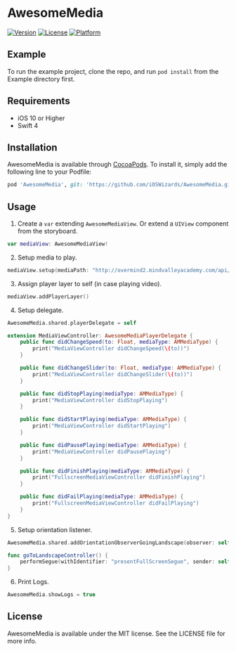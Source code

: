 # AwesomeMedia

[![Version](https://img.shields.io/cocoapods/v/AwesomeMedia.svg?style=flat)](http://cocoapods.org/pods/AwesomeMedia)
[![License](https://img.shields.io/cocoapods/l/AwesomeMedia.svg?style=flat)](http://cocoapods.org/pods/AwesomeMedia)
[![Platform](https://img.shields.io/cocoapods/p/AwesomeMedia.svg?style=flat)](http://cocoapods.org/pods/AwesomeMedia)

## Example

To run the example project, clone the repo, and run `pod install` from the Example directory first.

## Requirements

- iOS 10 or Higher
- Swift 4

## Installation

AwesomeMedia is available through [CocoaPods](http://cocoapods.org). To install
it, simply add the following line to your Podfile:

```ruby
pod 'AwesomeMedia', git: 'https://github.com/iOSWizards/AwesomeMedia.git', tag: '1.9.5.5'
```

## Usage

1. Create a `var` extending `AwesomeMediaView`. Or extend a `UIView` component from the storyboard.
```swift
var mediaView: AwesomeMediaView!
```

2. Setup media to play.
```swift
mediaView.setup(mediaPath: "http://overmind2.mindvalleyacademy.com/api/v1/assets/267bb3c6-d042-40ea-b1bd-9c9325c413eb.m3u8")
```

3. Assign player layer to self (in case playing video).
```swift
mediaView.addPlayerLayer()
```

4. Setup delegate.
```swift
AwesomeMedia.shared.playerDelegate = self

extension MediaViewController: AwesomeMediaPlayerDelegate {
    public func didChangeSpeed(to: Float, mediaType: AMMediaType) {
        print("MediaViewController didChangeSpeed(\(to))")
    }

    public func didChangeSlider(to: Float, mediaType: AMMediaType) {
        print("MediaViewController didChangeSlider(\(to))")
    }

    public func didStopPlaying(mediaType: AMMediaType) {
        print("MediaViewController didStopPlaying")
    }

    public func didStartPlaying(mediaType: AMMediaType) {
        print("MediaViewController didStartPlaying")
    }

    public func didPausePlaying(mediaType: AMMediaType) {
        print("MediaViewController didPausePlaying")
    }

    public func didFinishPlaying(mediaType: AMMediaType) {
        print("FullscreenMediaViewController didFinishPlaying")
    }

    public func didFailPlaying(mediaType: AMMediaType) {
        print("FullscreenMediaViewController didFailPlaying")
    }
}
```

5. Setup orientation listener.
```swift
AwesomeMedia.shared.addOrientationObserverGoingLandscape(observer: self, selector: #selector(MediaViewController.goToLandscapeController))

func goToLandscapeController() {
    performSegue(withIdentifier: "presentFullScreenSegue", sender: self)
}
```

6. Print Logs.
```swift
AwesomeMedia.showLogs = true
```

## License

AwesomeMedia is available under the MIT license. See the LICENSE file for more info.
